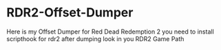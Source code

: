 # RDR2-Offset-Dumper
Here is my Offset Dumper for Red Dead Redemption 2 you need to install scripthook for rdr2
after dumping look in you RDR2 Game Path
